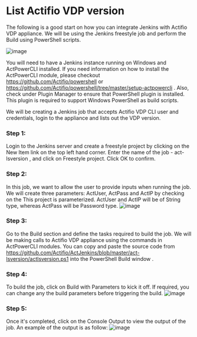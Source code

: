 # List Actifio VDP version

The following is a good start on how you can integrate Jenkins with Actifio VDP appliance. We will be using the Jenkins freestyle job and perform the Build using PowerShell scripts.

![image](https://user-images.githubusercontent.com/17056169/70359440-ff600080-18cf-11ea-9b72-594482ea742f.png)

You will need to have a Jenkins instance running on Windows and ActPowerCLI installed. If you need information on how to install the ActPowerCLI module, please checkout https://github.com/Actifio/powershell or https://github.com/Actifio/powershell/tree/master/setup-actpowercli . Also, check under Plugin Manager to ensure that PowerShell plugin is installed. This plugin is required to support Windows PowerShell as build scripts.

We will be creating a Jenkins job that accepts Actifio VDP CLI user and credentials, login to the appliance and lists out the VDP version.

### Step 1:
Login to the Jenkins server and create a freestyle project by clicking on the New Item link on the top left hand corner. Enter the name of the job - act-lsversion , and click on Freestyle project. Click OK to confirm.

### Step 2:
In this job, we want to allow the user to provide inputs when running the job. We will create three parameters: ActUser, ActPass and ActIP by checking on the This project is parameterized. ActUser and ActIP will be of String type, whereas ActPass will be Password type.
![image](https://user-images.githubusercontent.com/17056169/70215213-206e0780-1791-11ea-8749-e612266cc0b7.png)

### Step 3:
Go to the Build section and define the tasks required to build the job. We will be making calls to Actifio VDP appliance using the commands in ActPowerCLI modules. You can copy and paste the source code from https://github.com/Actifio/ActJenkins/blob/master/act-lsversion/actlsversion.ps1 into the PowerShell Build window .

### Step 4:
To build the job, click on Build with Parameters to kick it off. If required, you can change any the build parameters before triggering the build. 
![image](https://user-images.githubusercontent.com/17056169/70215366-6fb43800-1791-11ea-907c-89c8ba525145.png)

### Step 5:
Once it's completed, click on the Console Output to view the output of the job. An example of the output is as follow:
![image](https://user-images.githubusercontent.com/17056169/70215685-24e6f000-1792-11ea-8326-a1e1a96f2604.png)
